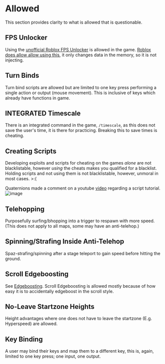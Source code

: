 # Allowed
This section provides clarity to what is allowed that is questionable.

## FPS Unlocker
Using the [unofficial Roblox FPS Unlocker](https://github.com/axstin/rbxfpsunlocker) is allowed in the game. [Roblox does allow allow using this](https://devforum.roblox.com/t/does-roblox-allow-the-use-of-fps-unlockers/486458/2), it only changes data in the memory, so it is not injecting.

## Turn Binds
Turn bind scripts are allowed but are limited to one key press performing a single action or output (mouse movement). This is inclusive of keys which already have functions in game.

## INTEGRATED Timescale
There is an integrated command in the game, `/timescale`, as this does not save the user's time, it is there for practicing. Breaking this to save times is cheating.

## Creating Scripts
Developing exploits and scripts for cheating on the games *alone* are not blacklistable, however *using* the cheats makes you qualified for a blacklist. Holding scripts and not using them is not blacklistable, however, unmoral in most cases. >:(

Quaternions made a comment on a youtube [video](https://www.youtube.com/watch?v=aFVJyse2M_4) regarding a script tutorial.
![image](https://user-images.githubusercontent.com/60794909/120088350-66bdd180-c0bd-11eb-8769-f8da845c566c.png)


## Telehopping
Purposefully surfing/bhopping into a trigger to respawn with more speed. (This does not apply to all maps, some may have an anti-telehop.)

## Spinning/Strafing Inside Anti-Telehop
Spaz-strafing/spinning after a stage teleport to gain speed before hitting the ground.

## Scroll Edgeboosting
See [Edgeboosting](https://github.com/insyri/strafes.net-moderation-document-draft/blob/main/rules/gameplay-sins.md#edgeboostingedgesurfing). Scroll Edgeboosting is allowed mostly because of how easy it is to accidentally edgeboost in the scroll style.

## No-Leave Startzone Heights
Height advantages where one does not have to leave the startzone (E.g. Hyperspeed) are allowed.

## Key Binding
A user may bind their keys and map them to a different key, this is, again, limited to one key press; one input, one output.
